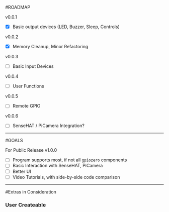 #ROADMAP

v0.0.1

- [x] Basic output devices (LED, Buzzer, Sleep, Controls)

v0.0.2

- [x] Memory Cleanup, Minor Refactoring

v0.0.3

- [ ] Basic Input Devices

v0.0.4

- [ ] User Functions

v0.0.5

- [ ] Remote GPIO

v0.0.6

- [ ] SenseHAT / PiCamera Integration?

---

#GOALS

For Public Release v1.0.0

- [ ] Program supports most, if not all `gpiozero` components
- [ ] Basic Interaction with SenseHAT, PiCamera
- [ ] Better UI
- [ ] Video Tutorials, with side-by-side code comparison

---

#Extras in Consideration

### User Createable 
